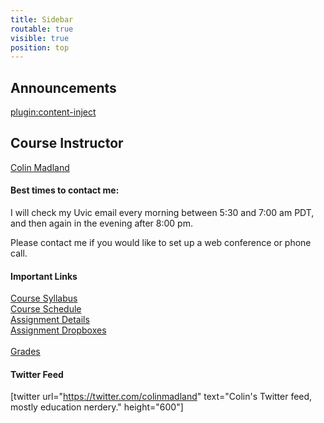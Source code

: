 ```yaml
---
title: Sidebar
routable: true
visible: true
position: top
---
```


## Announcements
[plugin:content-inject](/edci335/home/_important-reminders)

## Course Instructor
[Colin Madland](mailto:cmadland@uvic.ca)

#### Best times to contact me:  
I will check my Uvic email every morning between 5:30 and 7:00 am PDT, and then again in the evening after 8:00 pm.

Please contact me if you would like to set up a web conference or phone call.

#### Important Links
[Course Syllabus](https://coursespaces.uvic.ca/course/view.php?id=61414&section=0)<br>
[Course Schedule](https://edtechuvic.ca/edci335/schedule)<br>
[Assignment Details](https://edtechuvic.ca/edci335/assignments)<br>
[Assignment Dropboxes](https://coursespaces.uvic.ca/course/view.php?id=61414&section=1)<br>  
[Grades](https://coursespaces.uvic.ca/grade/report/overview/index.php)<br>  

#### Twitter Feed
[twitter url="https://twitter.com/colinmadland" text="Colin's Twitter feed, mostly education nerdery." height="600"]

